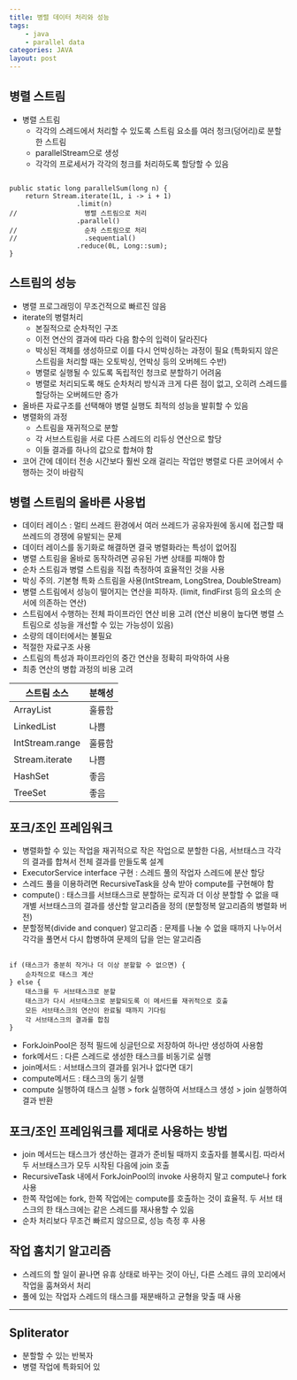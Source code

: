 ```yaml
---
title: 병렬 데이터 처리와 성능
tags: 
    - java
    - parallel data
categories: JAVA
layout: post
---
```


## 병렬 스트림
- 병렬 스트림
    - 각각의 스레드에서 처리할 수 있도록 스트림 요소를 여러 청크(덩어리)로 분할한 스트림
    - parallelStream으로 생성
    - 각각의 프로세서가 각각의 청크를 처리하도록 할당할 수 있음

```

public static long parallelSum(long n) {
    return Stream.iterate(1L, i -> i + 1)
                 .limit(n)
//                 병렬 스트림으로 처리
                 .parallel()
//                 순차 스트림으로 처리
//                 .sequential()
                 .reduce(0L, Long::sum);
}

```

## 스트림의 성능
- 병렬 프로그래밍이 무조건적으로 빠르진 않음
- iterate의 병렬처리
    - 본질적으로 순차적인 구조
    - 이전 연산의 결과에 따라 다음 함수의 입력이 달라진다
    - 박싱된 객체를 생성하므로 이를 다시 언박싱하는 과정이 필요 (특화되지 않은 스트림을 처리할 때는 오토박싱, 언박싱 등의 오버헤드 수반)
    - 병렬로 실행될 수 있도록 독립적인 청크로 분할하기 어려움
    - 병렬로 처리되도록 해도 순차처리 방식과 크게 다른 점이 없고, 오히려 스레드를 할당하는 오버헤드만 증가
- 올바른 자료구조를 선택해야 병렬 실행도 최적의 성능을 발휘할 수 있음
- 병렬화의 과정
    - 스트림을 재귀적으로 분할
    - 각 서브스트림을 서로 다른 스레드의 리듀싱 연산으로 할당
    - 이들 결과를 하나의 값으로 합쳐야 함
- 코어 간에 데이터 전송 시간보다 훨씬 오래 걸리는 작업만 병렬로 다른 코어에서 수행하는 것이 바람직


## 병렬 스트림의 올바른 사용법
- 데이터 레이스 : 멀티 쓰레드 환경에서 여러 쓰레드가 공유자원에 동시에 접근할 때 쓰레드의 경쟁에 유발되는 문제
- 데이터 레이스를 동기화로 해결하면 결국 병렬화라는 특성이 없어짐
- 병렬 스트림을 올바로 동작하려면 공유된 가변 상태를 피해야 함
- 순차 스트림과 병렬 스트림을 직접 측정하여 효율적인 것을 사용
- 박싱 주의. 기본형 특화 스트림을 사용(IntStream, LongStrea, DoubleStream)
- 병렬 스트림에서 성능이 떨어지는 연산을 피하자. (limit, findFirst 등의 요소의 순서에 의존하는 연산)
- 스트림에서 수행하는 전체 파이프라인 연산 비용 고려 (연산 비용이 높다면 병렬 스트림으로 성능을 개선할 수 있는 가능성이 있음)
- 소량의 데이터에서는 불필요
- 적절한 자료구조 사용
- 스트림의 특성과 파이프라인의 중간 연산을 정확히 파악하여 사용
- 최종 연산의 병합 과정의 비용 고려

스트림 소스 | 분해성
--- | ---
ArrayList | 훌륭함
LinkedList | 나쁨
IntStream.range | 훌륭함
Stream.iterate | 나쁨
HashSet | 좋음
TreeSet | 좋음


## 포크/조인 프레임워크
- 병렬화할 수 있는 작업을 재귀적으로 작은 작업으로 분할한 다음, 서브태스크 각각의 결과를 합쳐서 전체 결과를 만들도록 설계
- ExecutorService interface 구현 : 스레드 풀의 작업자 스레드에 분산 할당
- 스레드 풀을 이용하려면 RecursiveTask<R>을 상속 받아 compute를 구현해야 함
- compute() : 태스크를 서브태스크로 분할하는 로직과 더 이상 분할할 수 없을 때 개별 서브태스크의 결과를 생산할 알고리즘을 정의 (분할정복 알고리즘의 병렬화 버전)
- 분할정복(divide and conquer) 알고리즘 : 문제를 나눌 수 없을 때까지 나누어서 각각을 풀면서 다시 합병하여 문제의 답을 얻는 알고리즘

```

if (태스크가 충분히 작거나 더 이상 분할할 수 없으면) {
    순차적으로 태스크 계산
} else {
    태스크를 두 서브태스크로 분할
    태스크가 다시 서브태스크로 분할되도록 이 메서드를 재귀적으로 호출
    모든 서브태스크의 연산이 완료될 때까지 기다림
    각 서브태스크의 결과를 합침
}

```

- ForkJoinPool은 정적 필드에 싱글턴으로 저장하여 하나만 생성하여 사용함
- fork메서드 : 다른 스레드로 생성한 태스크를 비동기로 실행
- join메서드 : 서브태스크의 결과를 읽거나 없다면 대기
- compute메서드 : 태스크의 동기 실행
- compute 실행하여 태스크 실행 > fork 실행하여 서브태스크 생성 > join 실행하여 결과 반환 


## 포크/조인 프레임워크를 제대로 사용하는 방법
- join 메서드는 태스크가 생산하는 결과가 준비될 때까지 호출자를 블록시킴. 따라서 두 서브태스크가 모두 시작된 다음에 join 호출
- RecursiveTask 내에서 ForkJoinPool의 invoke 사용하지 말고 compute나 fork 사용
- 한쪽 작업에는 fork, 한쪽 작업에는 compute를 호출하는 것이 효율적. 두 서브 태스크의 한 태스크에는 같은 스레드를 재사용할 수 있음
- 순차 처리보다 무조건 빠르지 않으므로, 성능 측정 후 사용

## 작업 훔치기 알고리즘
- 스레드의 할 일이 끝나면 유휴 상태로 바꾸는 것이 아닌, 다른 스레드 큐의 꼬리에서 작업을 훔쳐와서 처리
- 풀에 있는 작업자 스레드의 태스크를 재분배하고 균형을 맞출 때 사용

---

## Spliterator
- 분할할 수 있는 반복자
- 병렬 작업에 특화되어 있